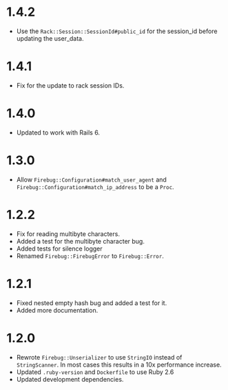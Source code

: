 # 1.4.2

* Use the `Rack::Session::SessionId#public_id` for the session_id before updating the user_data.

# 1.4.1

* Fix for the update to rack session IDs.

# 1.4.0

* Updated to work with Rails 6.

# 1.3.0

* Allow `Firebug::Configuration#match_user_agent` and
  `Firebug::Configuration#match_ip_address` to be a `Proc`.

# 1.2.2

* Fix for reading multibyte characters.
* Added a test for the multibyte character bug.
* Added tests for silence logger
* Renamed `Firebug::FirebugError` to `Firebug::Error`.

# 1.2.1

* Fixed nested empty hash bug and added a test for it.
* Added more documentation.

# 1.2.0

* Rewrote `Firebug::Unserializer` to use `StringIO` instead of `StringScanner`.
  In most cases this results in a 10x performance increase.
* Updated `.ruby-version` and `Dockerfile` to use Ruby 2.6
* Updated development dependencies.
